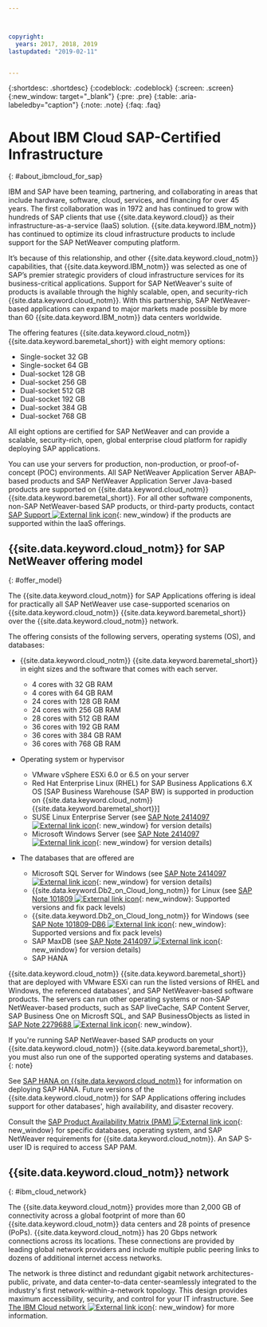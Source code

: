 ```yaml
---



copyright:
  years: 2017, 2018, 2019
lastupdated: "2019-02-11"


---
```


{:shortdesc: .shortdesc}
{:codeblock: .codeblock}
{:screen: .screen}
{:new_window: target="_blank"}
{:pre: .pre}
{:table: .aria-labeledby="caption"}
{:note: .note}
{:faq: .faq}


# About IBM Cloud SAP-Certified Infrastructure
{: #about_ibmcloud_for_sap}

IBM and SAP have been teaming, partnering, and collaborating in areas that include hardware, software, cloud, services, and financing for over 45 years. The first collaboration was in 1972 and has continued to grow with hundreds of SAP clients that use {{site.data.keyword.cloud}} as their infrastructure-as-a-service (IaaS) solution. {{site.data.keyword.IBM_notm}} has continued to optimize its cloud infrastructure products to include support for the SAP NetWeaver computing platform.

It’s because of this relationship, and other {{site.data.keyword.cloud_notm}} capabilities, that {{site.data.keyword.IBM_notm}} was selected as one of SAP’s premier strategic providers of cloud infrastructure services for its business-critical applications. Support for SAP NetWeaver's suite of products is available through the highly scalable, open, and security-rich {{site.data.keyword.cloud_notm}}. With this partnership, SAP NetWeaver-based applications can expand to major markets made possible by more than 60 {{site.data.keyword.IBM_notm}} data centers worldwide.

The offering features {{site.data.keyword.cloud_notm}} {{site.data.keyword.baremetal_short}} with eight memory options:
  * Single-socket 32 GB
  * Single-socket 64 GB
  * Dual-socket 128 GB
  * Dual-socket 256 GB
  * Dual-socket 512 GB
  * Dual-socket 192 GB
  * Dual-socket 384 GB
  * Dual-socket 768 GB

All eight options are certified for SAP NetWeaver and can provide a scalable, security-rich, open, global enterprise cloud platform for rapidly deploying SAP applications.

You can use your servers for production, non-production, or proof-of-concept (POC) environments. All SAP NetWeaver Application Server ABAP-based products and SAP NetWeaver Application Server Java-based products are supported on {{site.data.keyword.cloud_notm}} {{site.data.keyword.baremetal_short}}. For all other software components, non-SAP NetWeaver-based SAP products, or third-party products, contact [SAP Support ![External link icon](../../icons/launch-glyph.svg "External link icon")](https://support.sap.com/home.html){: new_window} if the products are supported within the IaaS offerings.

## {{site.data.keyword.cloud_notm}} for SAP NetWeaver offering model
{: #offer_model}

The {{site.data.keyword.cloud_notm}} for SAP Applications offering is ideal for practically all SAP NetWeaver use case-supported scenarios on {{site.data.keyword.cloud_notm}} {{site.data.keyword.baremetal_short}} over the {{site.data.keyword.cloud_notm}} network.

The offering consists of the following servers, operating systems (OS), and databases:
  * {{site.data.keyword.cloud_notm}} {{site.data.keyword.baremetal_short}} in eight sizes and the software that comes with each server.
      * 4 cores with 32 GB RAM
      * 4 cores with 64 GB RAM
      * 24 cores with 128 GB RAM
      * 24 cores with 256 GB RAM
      * 28 cores with 512 GB RAM
      * 36 cores with 192 GB RAM
      * 36 cores with 384 GB RAM
      * 36 cores with 768 GB RAM

  * Operating system or hypervisor
      * VMware vSphere ESXi 6.0 or 6.5 on your server
      * Red Hat Enterprise Linux (RHEL) for SAP Business Applications 6.X OS [SAP Business Warehouse (SAP BW) is supported in production on {{site.data.keyword.cloud_notm}} {{site.data.keyword.baremetal_short}}]
      * SUSE Linux Enterprise Server (see [SAP Note 2414097 ![External link icon](../../icons/launch-glyph.svg "External link icon")](https://launchpad.support.sap.com/#/notes/2414097){: new_window} for version details)
      * Microsoft Windows Server (see [SAP Note 2414097 ![External link icon](../../icons/launch-glyph.svg "External link icon")](https://launchpad.support.sap.com/#/notes/2414097){: new_window} for version details)

  * The databases that are offered are
      * Microsoft SQL Server for Windows (see [SAP Note 2414097 ![External link icon](../../icons/launch-glyph.svg "External link icon")](https://launchpad.support.sap.com/#/notes/2414097){: new_window} for version details)
      * {{site.data.keyword.Db2_on_Cloud_long_notm}} for Linux (see [SAP Note 101809 ![External link icon](../../icons/launch-glyph.svg "External link icon")](https://launchpad.support.sap.com/#/notes/101809){: new_window}: Supported versions and fix pack levels)
      * {{site.data.keyword.Db2_on_Cloud_long_notm}} for Windows (see [SAP Note 101809-DB6 ![External link icon](../../icons/launch-glyph.svg "External link icon")](https://launchpad.support.sap.com/#/notes/101809){: new_window}: Supported versions and fix pack levels)
      * SAP MaxDB (see [SAP Note 2414097 ![External link icon](../../icons/launch-glyph.svg "External link icon")](https://launchpad.support.sap.com/#/notes/2414097){: new_window} for version details)
      * SAP HANA

{{site.data.keyword.cloud_notm}} {{site.data.keyword.baremetal_short}} that are deployed with VMware ESXi can run the listed versions of RHEL and Windows, the referenced databases', and SAP NetWeaver-based software products. The servers can run other operating systems or non-SAP NetWeaver-based products, such as SAP liveCache, SAP Content Server, SAP Business One on Microsft SQL, and SAP BusinessObjects as listed in [SAP Note 2279688 ![External link icon](../../icons/launch-glyph.svg "External link icon")](https://launchpad.support.sap.com/#/notes/2279688){: new_window}.

If you're running SAP NetWeaver-based SAP products on your {{site.data.keyword.cloud_notm}} {{site.data.keyword.baremetal_short}}, you must also run one of the supported operating systems and databases.
{: note}

See [SAP HANA on {{site.data.keyword.cloud_notm}}](/docs/infrastructure/sap-hana?topic=sap-hana-getting-started#getting-started) for information on deploying SAP HANA. Future versions of the {{site.data.keyword.cloud_notm}} for SAP Applications offering includes support for other databases', high availability, and disaster recovery.

Consult the [SAP Product Availability Matrix (PAM) ![External link icon](../../icons/launch-glyph.svg "External link icon")](https://support.sap.com/en/release-upgrade-maintenance.html#section_1969201630){: new_window} for specific databases, operating system, and SAP NetWeaver requirements for {{site.data.keyword.cloud_notm}}. An SAP S-user ID is required to access SAP PAM.

## {{site.data.keyword.cloud_notm}} network
{: #ibm_cloud_network}

The {{site.data.keyword.cloud_notm}} provides more than 2,000 GB of connectivity across a global footprint of more than 60 {{site.data.keyword.cloud_notm}} data centers and 28 points of presence (PoPs). {{site.data.keyword.cloud_notm}} has 20 Gbps network connections across its locations. These connections are provided by leading global network providers and include multiple public peering links to dozens of additional internet access networks.

The network is three distinct and redundant gigabit network architectures-public, private, and data center-to-data center-seamlessly integrated to the industry's first network-within-a-network topology. This design provides maximum accessibility, security, and control for your IT infrastructure. See [The IBM Cloud network ![External link icon](../../icons/launch-glyph.svg "External link icon")](https://www.ibm.com/cloud-computing/bluemix/our-network){: new_window} for more information.
